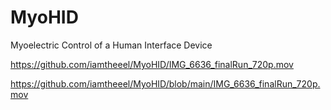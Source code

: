 # MyoHID
Myoelectric Control of a Human Interface Device


https://github.com/iamtheeel/MyoHID/IMG_6636_finalRun_720p.mov


https://github.com/iamtheeel/MyoHID/blob/main/IMG_6636_finalRun_720p.mov
